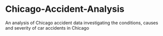 # Chicago-Accident-Analysis
An analysis of Chicago accident data investigating the conditions, causes and severity of car accidents in Chicago
